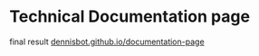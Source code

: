 # Technical Documentation page

final result [dennisbot.github.io/documentation-page](https://dennisbot.github.io/documentation-page/)